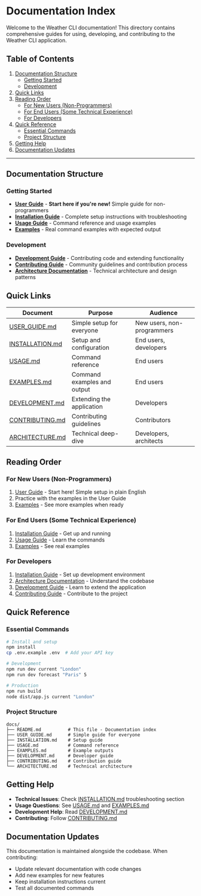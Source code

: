 # Documentation Index

Welcome to the Weather CLI documentation! This directory contains comprehensive guides for using, developing, and contributing to the Weather CLI application.

## Table of Contents

1. [Documentation Structure](#documentation-structure)
   - [Getting Started](#getting-started)
   - [Development](#development)
2. [Quick Links](#quick-links)
3. [Reading Order](#reading-order)
   - [For New Users (Non-Programmers)](#for-new-users-non-programmers)
   - [For End Users (Some Technical Experience)](#for-end-users-some-technical-experience)
   - [For Developers](#for-developers)
4. [Quick Reference](#quick-reference)
   - [Essential Commands](#essential-commands)
   - [Project Structure](#project-structure)
5. [Getting Help](#getting-help)
6. [Documentation Updates](#documentation-updates)

---

## Documentation Structure

### Getting Started
- **[User Guide](USER_GUIDE.md)** - **Start here if you're new!** Simple guide for non-programmers
- **[Installation Guide](INSTALLATION.md)** - Complete setup instructions with troubleshooting
- **[Usage Guide](USAGE.md)** - Command reference and usage examples
- **[Examples](EXAMPLES.md)** - Real command examples with expected output

### Development
- **[Development Guide](DEVELOPMENT.md)** - Contributing code and extending functionality
- **[Contributing Guide](CONTRIBUTING.md)** - Community guidelines and contribution process
- **[Architecture Documentation](ARCHITECTURE.md)** - Technical architecture and design patterns

## Quick Links

| Document | Purpose | Audience |
|----------|---------|----------|
| [USER_GUIDE.md](USER_GUIDE.md) | Simple setup for everyone | New users, non-programmers |
| [INSTALLATION.md](INSTALLATION.md) | Setup and configuration | End users, developers |
| [USAGE.md](USAGE.md) | Command reference | End users |
| [EXAMPLES.md](EXAMPLES.md) | Command examples and output | End users |
| [DEVELOPMENT.md](DEVELOPMENT.md) | Extending the application | Developers |
| [CONTRIBUTING.md](CONTRIBUTING.md) | Contributing guidelines | Contributors |
| [ARCHITECTURE.md](ARCHITECTURE.md) | Technical deep-dive | Developers, architects |

## Reading Order

### For New Users (Non-Programmers)
1. [User Guide](USER_GUIDE.md) - Start here! Simple setup in plain English
2. Practice with the examples in the User Guide
3. [Examples](EXAMPLES.md) - See more examples when ready

### For End Users (Some Technical Experience)
1. [Installation Guide](INSTALLATION.md) - Get up and running
2. [Usage Guide](USAGE.md) - Learn the commands  
3. [Examples](EXAMPLES.md) - See real examples

### For Developers
1. [Installation Guide](INSTALLATION.md) - Set up development environment
2. [Architecture Documentation](ARCHITECTURE.md) - Understand the codebase
3. [Development Guide](DEVELOPMENT.md) - Learn to extend the application
4. [Contributing Guide](CONTRIBUTING.md) - Contribute to the project

## Quick Reference

### Essential Commands
```bash
# Install and setup
npm install
cp .env.example .env  # Add your API key

# Development
npm run dev current "London"
npm run dev forecast "Paris" 5

# Production
npm run build
node dist/app.js current "London"
```

### Project Structure
```
docs/
├── README.md          # This file - Documentation index
├── USER_GUIDE.md      # Simple guide for everyone
├── INSTALLATION.md    # Setup guide
├── USAGE.md           # Command reference
├── EXAMPLES.md        # Example outputs
├── DEVELOPMENT.md     # Developer guide
├── CONTRIBUTING.md    # Contribution guide
└── ARCHITECTURE.md    # Technical architecture
```

## Getting Help

- **Technical Issues**: Check [INSTALLATION.md](INSTALLATION.md) troubleshooting section
- **Usage Questions**: See [USAGE.md](USAGE.md) and [EXAMPLES.md](EXAMPLES.md)
- **Development Help**: Read [DEVELOPMENT.md](DEVELOPMENT.md)
- **Contributing**: Follow [CONTRIBUTING.md](CONTRIBUTING.md)

## Documentation Updates

This documentation is maintained alongside the codebase. When contributing:
- Update relevant documentation with code changes
- Add new examples for new features
- Keep installation instructions current
- Test all documented commands